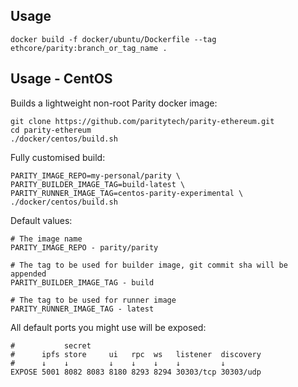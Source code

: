 ## Usage

```docker build -f docker/ubuntu/Dockerfile --tag ethcore/parity:branch_or_tag_name .```

## Usage - CentOS

Builds a lightweight non-root Parity docker image:
```
git clone https://github.com/paritytech/parity-ethereum.git
cd parity-ethereum
./docker/centos/build.sh
```

Fully customised build:
```
PARITY_IMAGE_REPO=my-personal/parity \
PARITY_BUILDER_IMAGE_TAG=build-latest \
PARITY_RUNNER_IMAGE_TAG=centos-parity-experimental \
./docker/centos/build.sh
```

Default values:
```
# The image name
PARITY_IMAGE_REPO - parity/parity

# The tag to be used for builder image, git commit sha will be appended
PARITY_BUILDER_IMAGE_TAG - build

# The tag to be used for runner image
PARITY_RUNNER_IMAGE_TAG - latest
```

All default ports you might use will be exposed:
```
#           secret
#      ipfs store     ui   rpc  ws   listener  discovery
#      ↓    ↓         ↓    ↓    ↓    ↓         ↓
EXPOSE 5001 8082 8083 8180 8293 8294 30303/tcp 30303/udp
```
